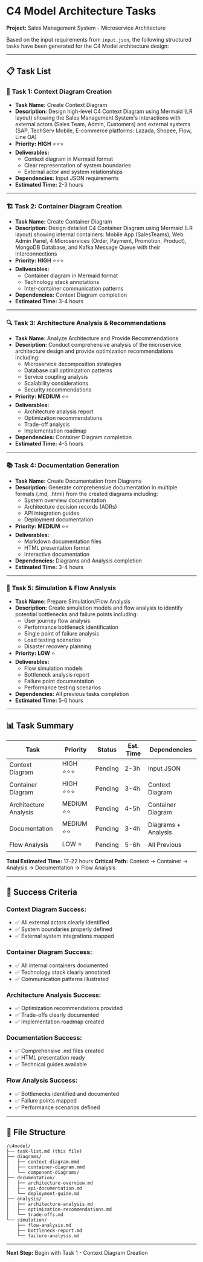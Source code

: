 # C4 Model Architecture Tasks
**Project:** Sales Management System - Microservice Architecture

Based on the input requirements from `input.json`, the following structured tasks have been generated for the C4 Model architecture design:

---

## 📋 Task List

### 🎯 **Task 1: Context Diagram Creation**
- **Task Name:** Create Context Diagram  
- **Description:** Design high-level C4 Context Diagram using Mermaid (LR layout) showing the Sales Management System's interactions with external actors (Sales Team, Admin, Customers) and external systems (SAP, TechServ Mobile, E-commerce platforms: Lazada, Shopee, Flow, Line OA)
- **Priority:** **HIGH** ⭐⭐⭐
- **Deliverables:**
  - Context diagram in Mermaid format
  - Clear representation of system boundaries
  - External actor and system relationships
- **Dependencies:** Input JSON requirements
- **Estimated Time:** 2-3 hours

---

### 🏗️ **Task 2: Container Diagram Creation**
- **Task Name:** Create Container Diagram
- **Description:** Design detailed C4 Container Diagram using Mermaid (LR layout) showing internal containers: Mobile App (SalesTeams), Web Admin Panel, 4 Microservices (Order, Payment, Promotion, Product), MongoDB Database, and Kafka Message Queue with their interconnections
- **Priority:** **HIGH** ⭐⭐⭐
- **Deliverables:**
  - Container diagram in Mermaid format
  - Technology stack annotations
  - Inter-container communication patterns
- **Dependencies:** Context Diagram completion
- **Estimated Time:** 3-4 hours

---

### 🔍 **Task 3: Architecture Analysis & Recommendations**
- **Task Name:** Analyze Architecture and Provide Recommendations
- **Description:** Conduct comprehensive analysis of the microservice architecture design and provide optimization recommendations including:
  - Microservice decomposition strategies
  - Database call optimization patterns
  - Service coupling analysis
  - Scalability considerations
  - Security recommendations
- **Priority:** **MEDIUM** ⭐⭐
- **Deliverables:**
  - Architecture analysis report
  - Optimization recommendations
  - Trade-off analysis
  - Implementation roadmap
- **Dependencies:** Container Diagram completion
- **Estimated Time:** 4-5 hours

---

### 📚 **Task 4: Documentation Generation**
- **Task Name:** Create Documentation from Diagrams
- **Description:** Generate comprehensive documentation in multiple formats (.md, .html) from the created diagrams including:
  - System overview documentation
  - Architecture decision records (ADRs)
  - API integration guides
  - Deployment documentation
- **Priority:** **MEDIUM** ⭐⭐
- **Deliverables:**
  - Markdown documentation files
  - HTML presentation format
  - Interactive documentation
- **Dependencies:** Diagrams and Analysis completion
- **Estimated Time:** 3-4 hours

---

### 🔧 **Task 5: Simulation & Flow Analysis**
- **Task Name:** Prepare Simulation/Flow Analysis
- **Description:** Create simulation models and flow analysis to identify potential bottlenecks and failure points including:
  - User journey flow analysis
  - Performance bottleneck identification
  - Single point of failure analysis
  - Load testing scenarios
  - Disaster recovery planning
- **Priority:** **LOW** ⭐
- **Deliverables:**
  - Flow simulation models
  - Bottleneck analysis report
  - Failure point documentation
  - Performance testing scenarios
- **Dependencies:** All previous tasks completion
- **Estimated Time:** 5-6 hours

---

## 📊 Task Summary

| Task | Priority | Status | Est. Time | Dependencies |
|------|----------|--------|-----------|--------------|
| Context Diagram | HIGH ⭐⭐⭐ | Pending | 2-3h | Input JSON |
| Container Diagram | HIGH ⭐⭐⭐ | Pending | 3-4h | Context Diagram |
| Architecture Analysis | MEDIUM ⭐⭐ | Pending | 4-5h | Container Diagram |
| Documentation | MEDIUM ⭐⭐ | Pending | 3-4h | Diagrams + Analysis |
| Flow Analysis | LOW ⭐ | Pending | 5-6h | All Previous |

**Total Estimated Time:** 17-22 hours
**Critical Path:** Context → Container → Analysis → Documentation → Flow Analysis

---

## 🎯 Success Criteria

### Context Diagram Success:
- ✅ All external actors clearly identified
- ✅ System boundaries properly defined
- ✅ External system integrations mapped

### Container Diagram Success:
- ✅ All internal containers documented
- ✅ Technology stack clearly annotated
- ✅ Communication patterns illustrated

### Architecture Analysis Success:
- ✅ Optimization recommendations provided
- ✅ Trade-offs clearly documented
- ✅ Implementation roadmap created

### Documentation Success:
- ✅ Comprehensive .md files created
- ✅ HTML presentation ready
- ✅ Technical guides available

### Flow Analysis Success:
- ✅ Bottlenecks identified and documented
- ✅ Failure points mapped
- ✅ Performance scenarios defined

---

## 📂 File Structure

```
/c4model/
├── task-list.md (this file)
├── diagrams/
│   ├── context-diagram.mmd
│   ├── container-diagram.mmd
│   └── component-diagrams/
├── documentation/
│   ├── architecture-overview.md
│   ├── api-documentation.md
│   └── deployment-guide.md
├── analysis/
│   ├── architecture-analysis.md
│   ├── optimization-recommendations.md
│   └── trade-offs.md
└── simulation/
    ├── flow-analysis.md
    ├── bottleneck-report.md
    └── failure-analysis.md
```

---

**Next Step:** Begin with Task 1 - Context Diagram Creation
